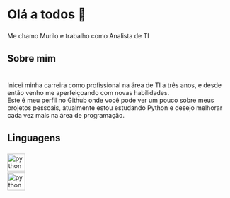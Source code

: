 <h1 align="left">Olá a todos 👋</h1>

###

<p align="left">Me chamo Murilo e trabalho como Analista de TI</p>

###

<h2 align="left">Sobre mim</h2>

###

<p align="left"><br>Inicei minha carreira como profissional na área de TI a três anos, e desde então venho me aperfeiçoando com novas habilidades.<br>Este é meu perfil no Github onde você pode ver um pouco sobre meus projetos pessoais, atualmente estou estudando Python e desejo melhorar cada vez mais na área de programação.<br></p>

###

<h2 align="left">Linguagens</h2>

###

<div align="left">
  <img src="https://cdn.jsdelivr.net/gh/devicons/devicon/icons/python/python-original.svg" height="40" alt="python logo"  />
  <img width="12" />
</div>
<div align="left">
  <img src="https://cdn.jsdelivr.net/gh/devicons/devicon/icons/javascript/javascript-original.svg" height="40" alt="python logo"  />
  <img width="12" />
</div>
